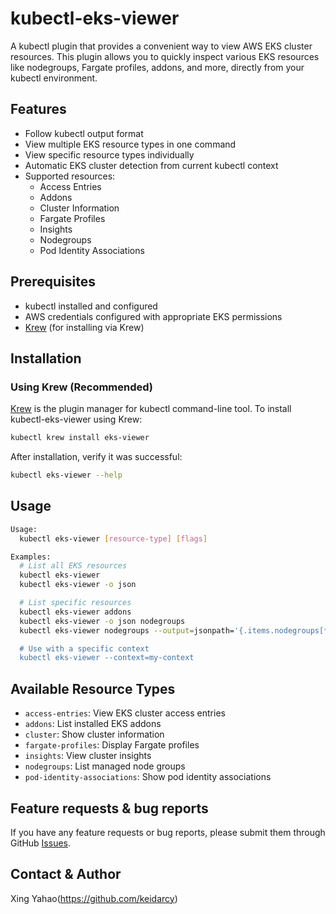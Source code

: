 # kubectl-eks-viewer

A kubectl plugin that provides a convenient way to view AWS EKS cluster resources. This plugin allows you to quickly inspect various EKS resources like nodegroups, Fargate profiles, addons, and more, directly from your kubectl environment.

## Features

- Follow kubectl output format
- View multiple EKS resource types in one command
- View specific resource types individually
- Automatic EKS cluster detection from current kubectl context
- Supported resources:
  - Access Entries
  - Addons
  - Cluster Information
  - Fargate Profiles
  - Insights
  - Nodegroups
  - Pod Identity Associations

## Prerequisites

- kubectl installed and configured
- AWS credentials configured with appropriate EKS permissions
- [Krew](https://krew.sigs.k8s.io/docs/user-guide/setup/install/) (for installing via Krew)

## Installation

### Using Krew (Recommended)

[Krew](https://krew.sigs.k8s.io) is the plugin manager for kubectl command-line tool. To install kubectl-eks-viewer using Krew:

```bash
kubectl krew install eks-viewer
```

After installation, verify it was successful:
```bash
kubectl eks-viewer --help
```

## Usage

```bash
Usage:
  kubectl eks-viewer [resource-type] [flags]

Examples:
  # List all EKS resources
  kubectl eks-viewer
  kubectl eks-viewer -o json

  # List specific resources
  kubectl eks-viewer addons
  kubectl eks-viewer -o json nodegroups
  kubectl eks-viewer nodegroups --output=jsonpath='{.items.nodegroups[*].NodegroupName}

  # Use with a specific context
  kubectl eks-viewer --context=my-context
```

## Available Resource Types

- `access-entries`: View EKS cluster access entries
- `addons`: List installed EKS addons
- `cluster`: Show cluster information
- `fargate-profiles`: Display Fargate profiles
- `insights`: View cluster insights
- `nodegroups`: List managed node groups
- `pod-identity-associations`: Show pod identity associations

## Feature requests & bug reports

If you have any feature requests or bug reports, please submit them through GitHub [Issues](https://github.com/keidarcy/kubectl-eks-viewer/issues).

## Contact & Author

Xing Yahao(https://github.com/keidarcy)
